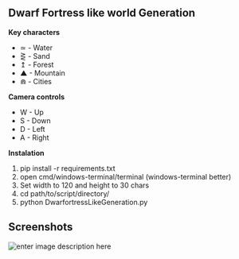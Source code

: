 ## Dwarf Fortress like world Generation



**Key characters**
 - ≃ - Water
 - ⋛ - Sand
 - ↥ - Forest
 - ▲ - Mountain
 - ⋒ - Cities


**Camera controls**
 - W - Up
 - S - Down
 - D - Left
 - A - Right

 **Instalation**
 1. pip install -r requirements.txt
 2. open cmd/windows-terminal/terminal (windows-terminal better)
 3. Set width to 120 and height to 30 chars
 4. cd path/to/script/directory/
 5. python DwarfortressLikeGeneration.py

## Screenshots

![enter image description here](https://i.imgur.com/0QMFCCO.png)
